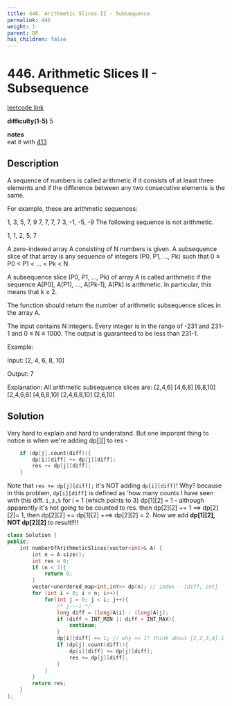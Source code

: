 ```yaml
---
title: 446. Arithmetic Slices II - Subsequence
permalink: 446
weight: 1
parent: DP
has_children: false
---
```

# 446. Arithmetic Slices II - Subsequence
[leetcode link](https://leetcode.com/problems/arithmetic-slices-ii-subsequence/)

**difficulty(1-5)** 
5

**notes**   
eat it with [413](413)

## Description
A sequence of numbers is called arithmetic if it consists of at least three elements and if the difference between any two consecutive elements is the same.

For example, these are arithmetic sequences:

1, 3, 5, 7, 9
7, 7, 7, 7
3, -1, -5, -9
The following sequence is not arithmetic.

1, 1, 2, 5, 7
 
A zero-indexed array A consisting of N numbers is given. A subsequence slice of that array is any sequence of integers (P0, P1, ..., Pk) such that 0 ≤ P0 < P1 < ... < Pk < N.

A subsequence slice (P0, P1, ..., Pk) of array A is called arithmetic if the sequence A[P0], A[P1], ..., A[Pk-1], A[Pk] is arithmetic. In particular, this means that k ≥ 2.

The function should return the number of arithmetic subsequence slices in the array A.

The input contains N integers. Every integer is in the range of -231 and 231-1 and 0 ≤ N ≤ 1000. The output is guaranteed to be less than 231-1.

 
Example:

Input: [2, 4, 6, 8, 10]

Output: 7

Explanation:
All arithmetic subsequence slices are:
[2,4,6]
[4,6,8]
[6,8,10]
[2,4,6,8]
[4,6,8,10]
[2,4,6,8,10]
[2,6,10]

## Solution
Very hard to explain and hard to understand. But one imporant thing to notice is when we're adding dp[][] to res - 
```c++
    if (dp[j].count(diff)){
        dp[i][diff] += dp[j][diff];
        res += dp[j][diff];
    }
```
Note that `res += dp[j][diff];` it's NOT adding `dp[i][diff]`! Why? because in this problem, `dp[i][diff]` is defined as 'how many counts I have seen with this diff. `1,3,5` for i = 1 (which points to 3) dp[1][2] = 1 - although apparently it's not going to be counted to res. then dp[2][2] += 1 ==> dp[2][2]= 1, then dp[2][2] += dp[1][2] +==> dp[2][2] = 2. Now we add **dp[1][2], NOT dp[2][2]** to result!!!!


```c++
class Solution {
public:
    int numberOfArithmeticSlices(vector<int>& A) {
        int n = A.size();
        int res = 0;
        if (n < 3){
            return 0;
        }
        vector<unordered_map<int,int>> dp(n); // index - [diff, cnt]
        for (int i = 0; i < n; i++){
            for(int j = 0; j < i; j++){
                /* j---i */
                long diff = (long)A[i] - (long)A[j];
                if (diff < INT_MIN || diff > INT_MAX){
                    continue;
                }
                dp[i][diff] += 1; // why += 1? think about [2,2,3,4] i = 2, diff = 1, dp[2][1] = 2, not 1!
                if (dp[j].count(diff)){
                    dp[i][diff] += dp[j][diff];
                    res += dp[j][diff];
                }
            }    
        }
        return res;
    }
};
```


